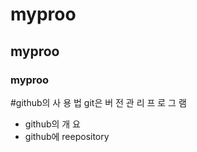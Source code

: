 # myproo
## myproo
### myproo

#github의 사 용 법
git은 버 전 관 리 프 로 그 램
 - github의 개 요
 - github에 reepository
